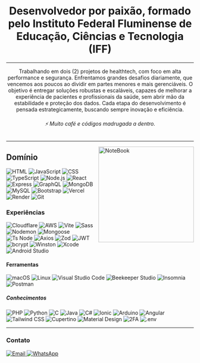 <h1 align="center">
  Desenvolvedor por paixão, formado pelo Instituto Federal Fluminense de Educação, Ciências e Tecnologia (IFF)
</h1>

---

<p align="center">
Trabalhando em dois (2) projetos de healthtech, com foco em alta performance e segurança. Enfrentamos grandes desafios diariamente, que vencemos aos poucos ao dividir em partes menores e mais gerenciáveis. O objetivo é entregar soluções robustas e escaláveis, capazes de melhorar a experiência de pacientes e profissionais da saúde, sem abrir mão da estabilidade e proteção dos dados. Cada etapa do desenvolvimento é pensada estrategicamente, buscando sempre inovação e eficiência.
</p>

<h6 align="center">
⚡ Muito café e códigos madrugada a dentro.
</h6>

---

<img src="https://raw.githubusercontent.com/MicaelliMedeiros/micaellimedeiros/master/image/computer-illustration.png" min-width="256px" max-width="256px" width="256px" align="right" alt="NoteBook">

## Domínio
![HTML](https://img.shields.io/badge/--E34F26?style=flat&logo=html5&logoColor=ffffff)
![JavaScript](https://img.shields.io/badge/--F7DF1E?style=flat&logo=javascript&logoColor=000000)
![CSS](https://img.shields.io/badge/--1572B6?style=flat&logo=css3&logoColor=ffffff)
![TypeScript](https://img.shields.io/badge/--3178C6?style=flat&logo=typescript&logoColor=ffffff)
![Node.js](https://img.shields.io/badge/--339933?style=flat&logo=node.js&logoColor=ffffff)
![React](https://img.shields.io/badge/--61DAFB?style=flat&logo=react&logoColor=000000)
![Express](https://img.shields.io/badge/--fbfbfb?style=flat&logo=express&logoColor=000000)
![GraphQL](https://img.shields.io/badge/--E10098?style=flat&logo=graphql&logoColor=ffffff)
![MongoDB](https://img.shields.io/badge/--47A248?style=flat&logo=mongodb&logoColor=ffffff)
![MySQL](https://img.shields.io/badge/--ffffff?style=flat&logo=mysql&logoColor=126790)
![Bootstrap](https://img.shields.io/badge/--7952B3?style=flat&logo=bootstrap&logoColor=ffffff)
![Vercel](https://img.shields.io/badge/--ffffff?style=flat&logo=vercel&logoColor=000000)
![Render](https://img.shields.io/badge/--52ddb5?style=flat&logo=render&logoColor=000000)
![Git](https://img.shields.io/badge/--F05032?style=flat&logo=git&logoColor=ffffff)


### Experiências
![Cloudflare](https://img.shields.io/badge/--F38020?style=flat&logo=cloudflare&logoColor=ffffff)
![AWS](https://img.shields.io/badge/-aws-232F3E?style=flat&logo=amazonaws&logoColor=FF9900)
![Vite](https://img.shields.io/badge/--646CFF?style=flat&logo=vite&logoColor=ffffff)
![Sass](https://img.shields.io/badge/--CC6699?style=flat&logo=sass&logoColor=ffffff)
![Nodemon](https://img.shields.io/badge/--76D04B?style=flat&logo=nodemon&logoColor=000000)
![Mongoose](https://img.shields.io/badge/--880000?style=flat&logo=mongoose&logoColor=ffffff)
![Ts Node](https://img.shields.io/badge/--ffffff?style=flat&logo=tsnode&logoColor=2c68aa)
![Axios](https://img.shields.io/badge/--5A29E4?style=flat&logo=axios&logoColor=ffffff)
![Zod](https://img.shields.io/badge/--3E52B5?style=flat&logo=Zod&logoColor=ffffff)
![JWT](https://img.shields.io/badge/--000000?style=flat&logo=jsonwebtokens&logoColor=ffffff)
![bcrypt](https://img.shields.io/badge/--121212?style=flat&logo=buffer&logoColor=ffffff)
![Winston](https://img.shields.io/badge/-W-ffffff?style=flat&logo=winston&logoColor=000000)
![Xcode](https://img.shields.io/badge/--0078D4?style=flat&logo=xcode&logoColor=ffffff)
![Android Studio](https://img.shields.io/badge/--3DDC84?style=flat&logo=androidstudio&logoColor=ffffff)

#### Ferramentas
![macOS](https://img.shields.io/badge/-macOS-000000?style=flat&logo=macos&logoColor=ffffff)
![Linux](https://img.shields.io/badge/-Linux-FCC624?style=flat&logo=linux&logoColor=000000)
![Visual Studio Code](https://img.shields.io/badge/-VS_Code-007ACC?style=flat&logo=https://code.visualstudio.com/assets/images/code-stable-white.png)
![Beekeeper Studio](https://img.shields.io/badge/-Beekeeper-FFB100?style=flat&logo=beekeeper&logoColor=000000)
![Insomnia](https://img.shields.io/badge/--4000BF?style=flat&logo=insomnia&logoColor=ffffff)
![Postman](https://img.shields.io/badge/--FF6C37?style=flat&logo=postman&logoColor=ffffff)


##### Conhecimentos
![PHP](https://img.shields.io/badge/--777BB4?style=flat&logo=php&logoColor=ffffff)
![Python](https://img.shields.io/badge/--3776AB?style=flat&logo=python&logoColor=ffffff)
![C](https://img.shields.io/badge/--A8B9CC?style=flat&logo=c&logoColor=ffffff)
![Java](https://img.shields.io/badge/-Java-ffffff?style=flat&logo=java&logoColor=ec282e)
![C#](https://img.shields.io/badge/-C%23-6d297f?style=flat&logo=csharp&logoColor=ffffff)
![Ionic](https://img.shields.io/badge/--3880FF?style=flat&logo=ionic&logoColor=ffffff)
![Arduino](https://img.shields.io/badge/--00979D?style=flat&logo=arduino&logoColor=ffffff)
![Angular](https://img.shields.io/badge/--E23237?style=flat&logo=angular&logoColor=ffffff)
![Tailwind CSS](https://img.shields.io/badge/--ffffff?style=flat&logo=tailwindcss&logoColor=40bff8)
![Cupertino](https://img.shields.io/badge/-Cupertino-000000?style=flat&logo=apple&logoColor=ffffff)
![Material Design](https://img.shields.io/badge/-Material_Design-757575?style=flat&logo=material-design&logoColor=ffffff)
![2FA](https://img.shields.io/badge/--000000?style=flat&logo=keycloak&logoColor=ffffff)
![.env](https://img.shields.io/badge/--000000?style=flat&logo=.env&logoColor=ffffff)


---

### Contato

<p align="left">
  <a href="mailto:kaioodutra@email.com" target="_blank">
    <img alt="Email" src="https://img.shields.io/badge/-Email-D14836?style=flat&logo=gmail&logoColor=white">
  </a>
  <a href="https://api.whatsapp.com/send?phone=5522998662532" target="_blank">
    <img alt="WhatsApp" src="https://img.shields.io/badge/-WhatsApp-25D366?style=flat&logo=whatsapp&logoColor=white">
  </a>
</p>
